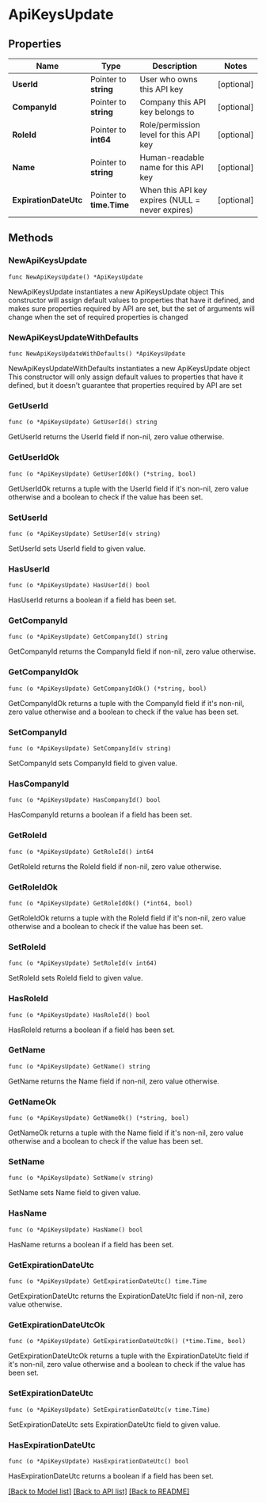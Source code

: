# ApiKeysUpdate

## Properties

Name | Type | Description | Notes
------------ | ------------- | ------------- | -------------
**UserId** | Pointer to **string** | User who owns this API key | [optional] 
**CompanyId** | Pointer to **string** | Company this API key belongs to | [optional] 
**RoleId** | Pointer to **int64** | Role/permission level for this API key | [optional] 
**Name** | Pointer to **string** | Human-readable name for this API key | [optional] 
**ExpirationDateUtc** | Pointer to **time.Time** | When this API key expires (NULL &#x3D; never expires) | [optional] 

## Methods

### NewApiKeysUpdate

`func NewApiKeysUpdate() *ApiKeysUpdate`

NewApiKeysUpdate instantiates a new ApiKeysUpdate object
This constructor will assign default values to properties that have it defined,
and makes sure properties required by API are set, but the set of arguments
will change when the set of required properties is changed

### NewApiKeysUpdateWithDefaults

`func NewApiKeysUpdateWithDefaults() *ApiKeysUpdate`

NewApiKeysUpdateWithDefaults instantiates a new ApiKeysUpdate object
This constructor will only assign default values to properties that have it defined,
but it doesn't guarantee that properties required by API are set

### GetUserId

`func (o *ApiKeysUpdate) GetUserId() string`

GetUserId returns the UserId field if non-nil, zero value otherwise.

### GetUserIdOk

`func (o *ApiKeysUpdate) GetUserIdOk() (*string, bool)`

GetUserIdOk returns a tuple with the UserId field if it's non-nil, zero value otherwise
and a boolean to check if the value has been set.

### SetUserId

`func (o *ApiKeysUpdate) SetUserId(v string)`

SetUserId sets UserId field to given value.

### HasUserId

`func (o *ApiKeysUpdate) HasUserId() bool`

HasUserId returns a boolean if a field has been set.

### GetCompanyId

`func (o *ApiKeysUpdate) GetCompanyId() string`

GetCompanyId returns the CompanyId field if non-nil, zero value otherwise.

### GetCompanyIdOk

`func (o *ApiKeysUpdate) GetCompanyIdOk() (*string, bool)`

GetCompanyIdOk returns a tuple with the CompanyId field if it's non-nil, zero value otherwise
and a boolean to check if the value has been set.

### SetCompanyId

`func (o *ApiKeysUpdate) SetCompanyId(v string)`

SetCompanyId sets CompanyId field to given value.

### HasCompanyId

`func (o *ApiKeysUpdate) HasCompanyId() bool`

HasCompanyId returns a boolean if a field has been set.

### GetRoleId

`func (o *ApiKeysUpdate) GetRoleId() int64`

GetRoleId returns the RoleId field if non-nil, zero value otherwise.

### GetRoleIdOk

`func (o *ApiKeysUpdate) GetRoleIdOk() (*int64, bool)`

GetRoleIdOk returns a tuple with the RoleId field if it's non-nil, zero value otherwise
and a boolean to check if the value has been set.

### SetRoleId

`func (o *ApiKeysUpdate) SetRoleId(v int64)`

SetRoleId sets RoleId field to given value.

### HasRoleId

`func (o *ApiKeysUpdate) HasRoleId() bool`

HasRoleId returns a boolean if a field has been set.

### GetName

`func (o *ApiKeysUpdate) GetName() string`

GetName returns the Name field if non-nil, zero value otherwise.

### GetNameOk

`func (o *ApiKeysUpdate) GetNameOk() (*string, bool)`

GetNameOk returns a tuple with the Name field if it's non-nil, zero value otherwise
and a boolean to check if the value has been set.

### SetName

`func (o *ApiKeysUpdate) SetName(v string)`

SetName sets Name field to given value.

### HasName

`func (o *ApiKeysUpdate) HasName() bool`

HasName returns a boolean if a field has been set.

### GetExpirationDateUtc

`func (o *ApiKeysUpdate) GetExpirationDateUtc() time.Time`

GetExpirationDateUtc returns the ExpirationDateUtc field if non-nil, zero value otherwise.

### GetExpirationDateUtcOk

`func (o *ApiKeysUpdate) GetExpirationDateUtcOk() (*time.Time, bool)`

GetExpirationDateUtcOk returns a tuple with the ExpirationDateUtc field if it's non-nil, zero value otherwise
and a boolean to check if the value has been set.

### SetExpirationDateUtc

`func (o *ApiKeysUpdate) SetExpirationDateUtc(v time.Time)`

SetExpirationDateUtc sets ExpirationDateUtc field to given value.

### HasExpirationDateUtc

`func (o *ApiKeysUpdate) HasExpirationDateUtc() bool`

HasExpirationDateUtc returns a boolean if a field has been set.


[[Back to Model list]](../README.md#documentation-for-models) [[Back to API list]](../README.md#documentation-for-api-endpoints) [[Back to README]](../README.md)



